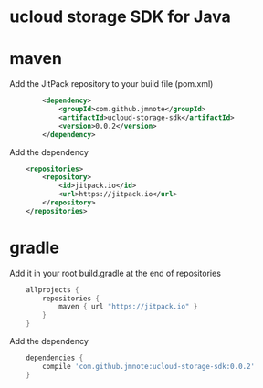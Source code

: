 ucloud storage SDK for Java
===========================

# maven
Add the JitPack repository to your build file (pom.xml)
```xml
		<dependency>
			<groupId>com.github.jmnote</groupId>
			<artifactId>ucloud-storage-sdk</artifactId>
			<version>0.0.2</version>
		</dependency>
```
Add the dependency
```xml
	<repositories>
		<repository>
			<id>jitpack.io</id>
			<url>https://jitpack.io</url>
		</repository>
	</repositories>
```

# gradle
Add it in your root build.gradle at the end of repositories
```gradle
	allprojects {
		repositories {
			maven { url "https://jitpack.io" }
		}
	}
```
Add the dependency
```gradle
	dependencies {
		compile 'com.github.jmnote:ucloud-storage-sdk:0.0.2'
	}
```
